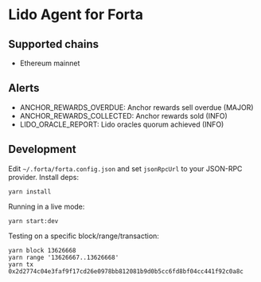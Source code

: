 # Lido Agent for Forta

## Supported chains

* Ethereum mainnet


## Alerts

* ANCHOR_REWARDS_OVERDUE: Anchor rewards sell overdue (MAJOR)
* ANCHOR_REWARDS_COLLECTED: Anchor rewards sold (INFO)
* LIDO_ORACLE_REPORT: Lido oracles quorum achieved (INFO)


## Development

Edit `~/.forta/forta.config.json` and set `jsonRpcUrl` to your JSON-RPC provider. Install deps:

```
yarn install
```

Running in a live mode:

```
yarn start:dev
```

Testing on a specific block/range/transaction:

```
yarn block 13626668
yarn range '13626667..13626668'
yarn tx 0x2d2774c04e3faf9f17cd26e0978bb812081b9d0b5cc6fd8bf04cc441f92c0a8c
```



